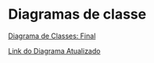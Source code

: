 # Diagramas de classe
[Diagrama de Classes: Final](./diagramaClasses.jpg)

[Link do Diagrama Atualizado](https://lucid.app/lucidchart/8e3f0f1b-c515-45e4-8a91-3e323d0c63ea/edit?viewport_loc=-419%2C339%2C2037%2C846%2C0_0&invitationId=inv_232e2e05-50a5-4c1e-908c-c85398f15790)

